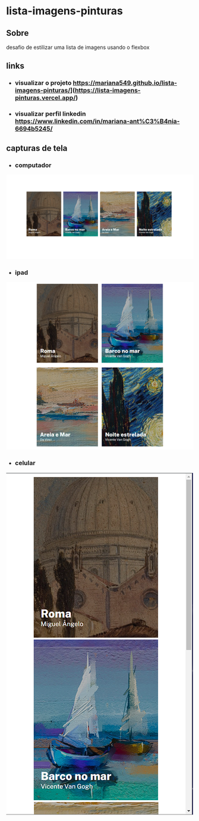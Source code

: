 # lista-imagens-pinturas
## Sobre
 desafio de estilizar uma lista de imagens usando o flexbox

 ## links
 - ### visualizar o projeto <https://mariana549.github.io/lista-imagens-pinturas/>](https://lista-imagens-pinturas.vercel.app/)

- ### visualizar perfil linkedin <https://www.linkedin.com/in/mariana-ant%C3%B4nia-6694b5245/>

## capturas de tela
- ### computador 
![computador](imagens/capturas/computador.png)

- ### ipad 
![ipad](imagens/capturas/tablet.png)

- ### celular
![celular](imagens/capturas/celular.png)

